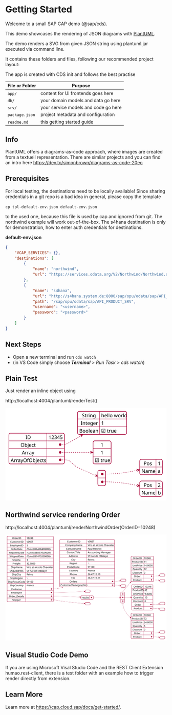# Getting Started

Welcome to a small SAP CAP demo (@sap/cds).

This demo showcases the rendering of JSON diagrams with [PlantUML](https://plantuml.com/de/).

The demo renders a SVG from given JSON string using plantuml.jar executed via command line.

It contains these folders and files, following our recommended project layout:

The app is created with CDS init and follows the best practise

File or Folder | Purpose
---------|----------
`app/` | content for UI frontends goes here <not used>
`db/` | your domain models and data go here <not used>
`srv/` | your service models and code go here
`package.json` | project metadata and configuration
`readme.md` | this getting started guide

## Info
PlantUML offers a diagrams-as-code approach, where images are created from a textuell representation.
There are simliar projects and you can find an intro here
https://dev.to/simonbrown/diagrams-as-code-20eo

## Prerequisites

For local testing, the destinations need to be locally available!
Since sharing credentials in a git repo is a bad idea in general, please copy the template 

```cp tpl-default-env.json default-env.json```

to the used one, because this file is used by cap and ignored from git.
The northwind example will work out-of-the-box. 
The s4hana destination is only for demonstration, how to enter auth credentials for destinations.

**default-env.json**
```json
{
    "VCAP_SERVICES": {},
    "destinations": [
        {
            "name": "northwind",
            "url": "https://services.odata.org/V2/Northwind/Northwind.svc"
        },
        {
            "name": "s4hana",
            "url": "http://s4hana.system.de:8000/sap/opu/odata/sap/API_PRODUCT_SRV",
            "path": "/sap/opu/odata/sap/API_PRODUCT_SRV",
            "username": "<username>",
            "password": "<password>"
        }
    ]
}
```

## Next Steps

- Open a new terminal and run `cds watch` 
- (in VS Code simply choose _**Terminal** > Run Task > cds watch_)

## Plain Test 
Just render an inline object using 

http://localhost:4004/plantuml/renderTest()

![svg](./doc/Test.svg "Test Diagram")

## Northwind service rendering Order 

http://localhost:4004/plantuml/renderNorthwindOrder(OrderID=10248)

![svg](./doc/NorthwindOrder.svg "Order Diagram")

## Visual Studio Code Demo
If you are using Microsoft Visal Studio Code and the REST Client Extension humao.rest-client,
there is a test folder with an example how to trigger render directly from extension.

## Learn More

Learn more at https://cap.cloud.sap/docs/get-started/.
